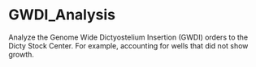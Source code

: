# GWDI_Analysis
Analyze the Genome Wide Dictyostelium Insertion (GWDI) orders to the Dicty Stock Center. For example, accounting for wells that did not show growth. 
